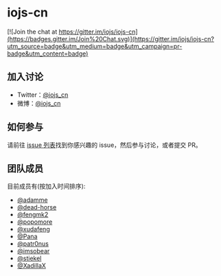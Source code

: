 # iojs-cn

[![Join the chat at https://gitter.im/iojs/iojs-cn](https://badges.gitter.im/Join%20Chat.svg)](https://gitter.im/iojs/iojs-cn?utm_source=badge&utm_medium=badge&utm_campaign=pr-badge&utm_content=badge)

## 加入讨论

- Twitter：[@iojs_cn](https://twitter.com/iojs_cn)
- 微博：[@iojs_cn](http://weibo.com/iojscn)

## 如何参与

请前往 [issue 列表](https://github.com/iojs/iojs-cn/issues)找到你感兴趣的 issue，然后参与讨论，或者提交 PR。

## 团队成员

目前成员有(按加入时间排序):

* [@adamme](https://github.com/adamme)
* [@dead-horse](https://github.com/dead-horse)
* [@fengmk2](https://github.com/fengmk2)
* [@popomore](https://github.com/popomore)
* [@xudafeng](https://github.com/xudafeng)
* [@Pana](https://github.com/Pana)
* [@patr0nus](https://github.com/patr0nus)
* [@imsobear](https://github.com/imsobear)
* [@stiekel](https://github.com/stiekel)
* [@XadillaX](https://github.com/XadillaX)
